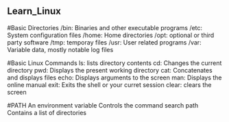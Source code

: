 ## Learn_Linux

#Basic Directories
/bin: Binaries and other executable programs
/etc: System configuration files
/home: Home directories
/opt: optional or third party software
/tmp: temporay files
/usr: User related programs
/var: Variable data, mostly notable log files

#Basic Linux Commands
ls: lists directory contents
cd: Changes the current directory
pwd: Displays the present working directory
cat: Concatenates and displays files
echo: Displays arguments to the screen
man: Displays the online manual
exit: Exits the shell or your curret session
clear: clears the screen

#PATH
An environment variable
Controls the command search path
Contains a list of directories
